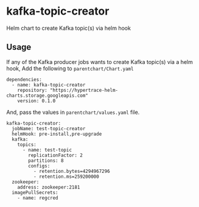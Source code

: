 # kafka-topic-creator
Helm chart to create Kafka topic(s) via helm hook

## Usage
If any of the Kafka producer jobs wants to create Kafka topic(s) via a helm hook,
Add the following to `parentchart/Chart.yaml`
```$yaml
dependencies:
  - name: kafka-topic-creator
    repository: "https://hypertrace-helm-charts.storage.googleapis.com"
    version: 0.1.0
```

And, pass the values in `parentchart/values.yaml` file.

```$yaml
kafka-topic-creator:
  jobName: test-topic-creator
  helmHook: pre-install,pre-upgrade
  kafka:
    topics:
      - name: test-topic
        replicationFactor: 2
        partitions: 8
        configs:
          - retention.bytes=4294967296
          - retention.ms=259200000
  zookeeper:
    address: zookeeper:2181
  imagePullSecrets:
    - name: regcred
```
